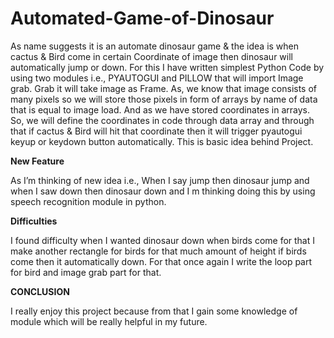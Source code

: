 # Automated-Game-of-Dinosaur
As name suggests it is an automate dinosaur game & the idea is when cactus & Bird
come in certain Coordinate of image then dinosaur will automatically jump or down.
For this I have written simplest Python Code by using two modules i.e., PYAUTOGUI
and PILLOW that will import Image grab. Grab it will take image as Frame. As, we
know that image consists of many pixels so we will store those pixels in form of
arrays by name of data that is equal to image load. And as we have stored
coordinates in arrays. So, we will define the coordinates in code through data array
and through that if cactus & Bird will hit that coordinate then it will trigger pyautogui
keyup or keydown button automatically. This is basic idea behind Project.

**New Feature**


As I’m thinking of new idea i.e., When I say jump then dinosaur jump and when I saw down
then dinosaur down and I m thinking doing this by using speech recognition module in
python.


**Difficulties**


I found difficulty when I wanted dinosaur down when birds come for that I make another
rectangle for birds for that much amount of height if birds come then it automatically down.
For that once again I write the loop part for bird and image grab part for that.


**CONCLUSION**


I really enjoy this project because from that I gain some knowledge of module which will be
really helpful in my future.
